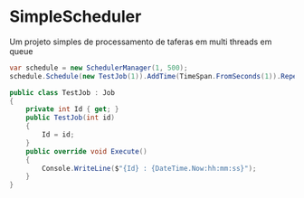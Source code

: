 # SimpleScheduler

Um projeto simples de processamento de taferas em multi threads em queue

```csharp
var schedule = new SchedulerManager(1, 500);
schedule.Schedule(new TestJob(1)).AddTime(TimeSpan.FromSeconds(1)).Repeat().Build();
```

```csharp
public class TestJob : Job
{
    private int Id { get; }
    public TestJob(int id)
    {
        Id = id;
    }
    public override void Execute()
    {
        Console.WriteLine($"{Id} : {DateTime.Now:hh:mm:ss}");
    }
}
```
